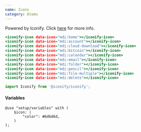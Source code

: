 ```yaml
---
name: Icons
category: Atoms
---
```


Powered by Iconify. Click [here](https://iconify.design/icon-sets/mdi/) for more info.

```icons.html
<iconify-icon data-icon="mdi:home"></iconify-icon>
<iconify-icon data-icon="mdi:account"></iconify-icon>
<iconify-icon data-icon="mdi:cloud-download"></iconify-icon>
<iconify-icon data-icon="mdi:bitcoin"></iconify-icon>
<iconify-icon data-icon="mdi:calendar"></iconify-icon>
<iconify-icon data-icon="mdi:email"></iconify-icon>
<iconify-icon data-icon="mdi:folder"></iconify-icon>
<iconify-icon data-icon="mdi:pencil"></iconify-icon>
<iconify-icon data-icon="mdi:file-multiple"></iconify-icon>
<iconify-icon data-icon="mdi:delete"></iconify-icon>
```
```icons.js
import Iconify from '@iconify/iconify';
```

#### Variables
```
@use "setup/variables" with (
    $icon: (
        "color": #6d6d6d,
    )
);
```